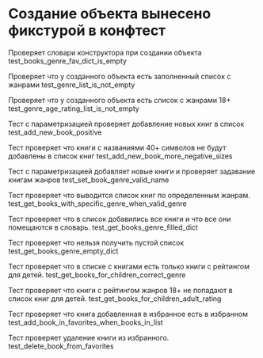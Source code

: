 # Создание объекта вынесено фикстурой в конфтест


Проверяет словари конструктора при создании объекта
    test_books_genre_fav_dict_is_empty

Проверяет что у созданного объекта есть заполненный список с жанрами
    test_genre_list_is_not_empty

Проверяет что у созданного объекта есть список с жанрами 18+
    test_genre_age_rating_list_is_not_empty

Тест с параметризацией проверяет добавление новых книг в список 
    test_add_new_book_positive

Тест проверяет что книги с названиями 40+ символов не будут добавлены в список книг
    test_add_new_book_more_negative_sizes

Тест с параметризацией добавляет новые книги и проверяет задавание книгам жанров
    test_set_book_genre_valid_name

Тест проверяет что выводится список книг по определенным жанрам.
    test_get_books_with_specific_genre_when_valid_genre

Тест проверяет что в список добавились все книги и что все они помещаются в словарь.
    test_get_books_genre_filled_dict

Тест проверяет что нельзя получить пустой список
    test_get_books_genre_empty_dict

 Тест проверяет что в списке с книгами есть только книги с рейтингом для детей.
    test_get_books_for_children_correct_genre

 Тест проверяет что книги с рейтингом жанров 18+ не попадают в список книг для детей.
    test_get_books_for_children_adult_rating

 Тест проверяет что книга добавленная в избранное есть в избранном 
    test_add_book_in_favorites_when_books_in_list

 Тест проверяет удаление книги из избранного.
    test_delete_book_from_favorites
